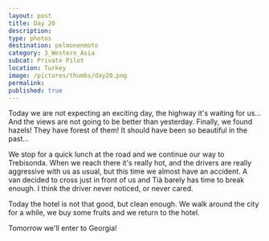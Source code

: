 ```yaml
---
layout: post
title: Day 20
description: 
type: photos
destination: pelmonenmoto
category: 3_Western_Asia
subcat: Private Pilot
location: Turkey
image: /pictures/thumbs/day20.png
permalink: 
published: true
---
```


Today we are not expecting an exciting day, the highway it's waiting for us... And the views are not going to be better than yesterday. Finally, we found hazels! They have forest of them! It should have been so beautiful in the past...

We stop for a quick lunch at the road and we continue our way to Trebisonda. When we reach there it's really hot, and the drivers are really aggressive with us as usual, but this time we almost have an accident. A van decided to cross just in front of us and Tià barely has time to break enough. I think the driver never noticed, or never cared.

Today the hotel is not that good, but clean enough. We walk around the city for a while, we buy some fruits and we return to the hotel.

Tomorrow we'll enter to Georgia!
